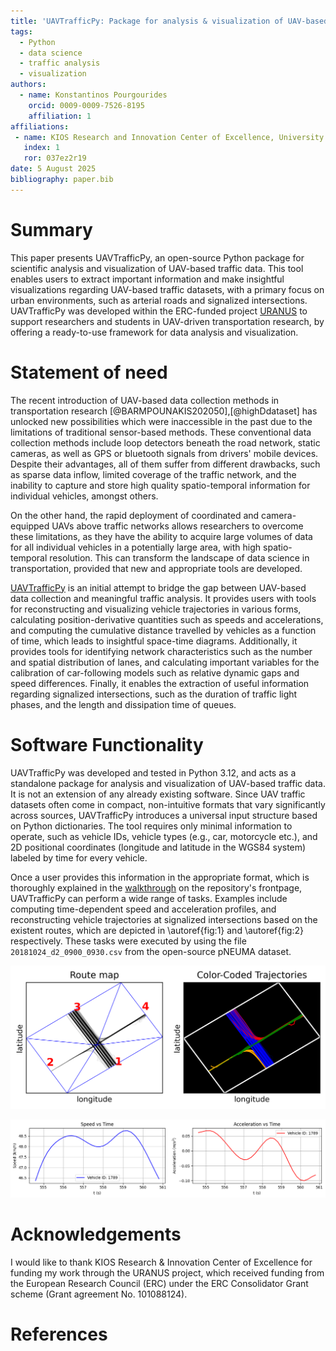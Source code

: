 ```yaml
---
title: 'UAVTrafficPy: Package for analysis & visualization of UAV-based traffic data in Python'
tags:
  - Python
  - data science
  - traffic analysis
  - visualization
authors:
  - name: Konstantinos Pourgourides
    orcid: 0009-0009-7526-8195
    affiliation: 1
affiliations:
 - name: KIOS Research and Innovation Center of Excellence, University of Cyprus, Nicosia, Cyprus
   index: 1
   ror: 037ez2r19
date: 5 August 2025
bibliography: paper.bib
---
```


# Summary

This paper presents UAVTrafficPy, an open-source Python package for scientific analysis and visualization of UAV-based traffic data. This tool enables users to extract important information and make insightful visualizations regarding UAV-based traffic datasets, with a primary focus on urban environments, such as arterial roads and signalized intersections. UAVTrafficPy was developed within the ERC-funded project [URANUS](https://uranus.ucy.ac.cy/) to support researchers and students in UAV-driven transportation research, by offering a ready-to-use framework for data analysis and visualization.

# Statement of need

The recent introduction of UAV-based data collection methods in transportation research [@BARMPOUNAKIS202050],[@highDdataset] has unlocked new possibilities which were inaccessible in the past due to the limitations of traditional sensor-based methods. These conventional data collection methods include loop detectors beneath the road network, static cameras, as well as GPS or bluetooth signals from drivers' mobile devices. Despite their advantages, all of them suffer from different drawbacks, such as sparse data inflow, limited coverage of the traffic network, and the inability to capture and store high quality spatio-temporal information for individual vehicles, amongst others.

On the other hand, the rapid deployment of coordinated and camera-equipped UAVs above traffic networks allows researchers to overcome these limitations, as they have the ability to acquire large volumes of data for all individual vehicles in a potentially large area, with high spatio-temporal resolution. This can transform the landscape of data science in transportation, provided that new and appropriate tools are developed. 

[UAVTrafficPy](https://github.com/KPourgourides/UAVTrafficPy) is an initial attempt to bridge the gap between UAV-based data collection and meaningful traffic analysis. It provides users with tools for reconstructing and visualizing vehicle trajectories in various forms, calculating position-derivative quantities such as speeds and accelerations, and computing the cumulative distance travelled by vehicles as a function of time, which leads to insightful space-time diagrams. Additionally, it provides tools for identifying network characteristics such as the number and spatial distribution of lanes, and calculating important variables for the calibration of car-following models such as relative dynamic gaps and speed differences. Finally, it enables the extraction of useful information regarding signalized intersections, such as the duration of traffic light phases, and the length and dissipation time of queues.

# Software Functionality

UAVTrafficPy was developed and tested in Python 3.12, and acts as a standalone package for analysis and visualization of UAV-based traffic data. It is not an extension of any already existing software. Since UAV traffic datasets often come in compact, non-intuitive formats that vary significantly across sources, UAVTrafficPy introduces a universal input structure based on Python dictionaries. The tool requires only minimal information to operate, such as vehicle IDs, vehicle types (e.g., car, motorcycle etc.), and 2D positional coordinates (longitude and latitude in the WGS84 system) labeled by time for every vehicle. 

Once a user provides this information in the appropriate format, which is thoroughly explained in the [walkthrough](https://github.com/KPourgourides/UAVTrafficPy?tab=readme-ov-file#acquiring-the-data-in-the-correct-format) on the repository's frontpage, UAVTrafficPy can perform a wide range of tasks. Examples include computing time-dependent speed and acceleration profiles, and reconstructing vehicle trajectories at signalized intersections based on the existent routes, which are depicted in \autoref{fig:1} and \autoref{fig:2} respectively. These tasks were executed by using the file `20181024_d2_0900_0930.csv` from the open-source pNEUMA dataset.

![Reconstruction of UAV-based vehicle trajectories based on their routes in a signalized intersection. \label{fig:1}](images/trajectories.png)

![Speed and acceleration of a random vehicle as a function of time using its UAV-based trajectory. \label{fig:2}](images/speed_acceleration.png)

# Acknowledgements

I would like to thank KIOS Research & Innovation Center of Excellence for funding my work through the URANUS project, which received funding from the European Research Council (ERC) under the ERC Consolidator Grant scheme (Grant agreement No. 101088124).

# References




















